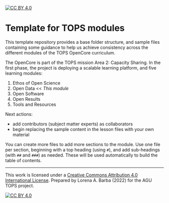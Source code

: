 [![CC BY 4.0][cc-by-shield]][cc-by] 
# Template for TOPS modules

This template repository provides a base folder structure, and sample files containing some guidance to help us achieve consistency across the different modules of the TOPS OpenCore curriculum.

The OpenCore is part of the TOPS mission Area 2: Capacity Sharing. In the first phase, the project is deploying a scalable learning platform, and five learning modules:

1. Ethos of Open Science
2. Open Data << _This module_
3. Open Software
4. Open Results
5. Tools and Resources

Next actions:

- add contributors (subject matter experts) as collaborators
- begin replacing the sample content in the lesson files with your own material

You can create more files to add more sections to the module. Use one file per section, beginning with a top heading (using `#`), and add sub-headings (with `##` and `###`) as needed. These will be used automatically to build the table of contents.

---

This work is licensed under a
[Creative Commons Attribution 4.0 International License][cc-by].
Prepared by Lorena A. Barba (2022) for the AGU TOPS project.

[![CC BY 4.0][cc-by-image]][cc-by]

[cc-by]: http://creativecommons.org/licenses/by/4.0/
[cc-by-image]: https://i.creativecommons.org/l/by/4.0/88x31.png
[cc-by-shield]: https://img.shields.io/badge/License-CC%20BY%204.0-lightgrey.svg
